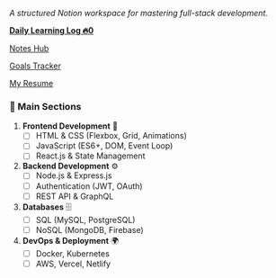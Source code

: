 *A structured Notion workspace for mastering full-stack development.*

[ **Daily Learning Log        🔥0**](https://www.notion.so/Daily-Learning-Log-0-1c65a5da9a08805f93e3f978a6a49d81?pvs=21)

[Notes Hub](https://www.notion.so/1c85a5da9a08802ab6c7e6737ad69540?pvs=21)

[Goals Tracker](https://www.notion.so/1c65a5da9a088073ba6add4eb5edff1d?pvs=21)

[My Resume](https://www.notion.so/My-Resume-1c65a5da9a0880baa5bad17349f10d33?pvs=21)

### **📁 Main Sections**

1. **Frontend Development** 🎨
    - [ ]  HTML & CSS (Flexbox, Grid, Animations)
    - [ ]  JavaScript (ES6+, DOM, Event Loop)
    - [ ]  React.js & State Management
2. **Backend Development** ⚙️
    - [ ]  Node.js & Express.js
    - [ ]  Authentication (JWT, OAuth)
    - [ ]  REST API & GraphQL
3. **Databases** 🗄️
    - [ ]  SQL (MySQL, PostgreSQL)
    - [ ]  NoSQL (MongoDB, Firebase)
4. **DevOps & Deployment** 🌍
    - [ ]  Docker, Kubernetes
    - [ ]  AWS, Vercel, Netlify
